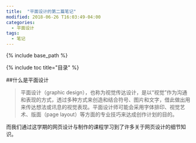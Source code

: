 ```yaml
---
title:  "平面设计的第二篇笔记"
modified: 2018-06-26 T16:03:49-04:00
categories: 
  - 平面设计
tags:
  - 笔记
---
```


{% include base_path %}

{% include toc title="目录" %}




##什么是平面设计

>平面设计（graphic design），也称为视觉传达设计，是以“视觉”作为沟通和表现的方式，透过多种方式来创造和结合符号、图片和文字，借此做出用来传达想法或讯息的视觉表现。平面设计师可能会采用字体排印、视觉艺术、版面（page layout）等方面的专业技巧来达成创作计划的目的。

而我们通过这学期的网页设计与制作的课程学习到了许多关于网页设计的细节知识。